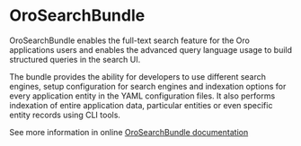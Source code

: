 # OroSearchBundle

OroSearchBundle enables the full-text search feature for the Oro applications users and enables the advanced query language usage to build structured queries in the search UI.

The bundle provides the ability for developers to use different search engines, setup configuration for search engines and indexation options for every application entity in the YAML configuration files. It also performs indexation of entire application data, particular entities or even specific entity records using CLI tools.

See more information in online [OroSearchBundle documentation](https://doc.oroinc.com/backend/bundles/platform/SearchBundle/)